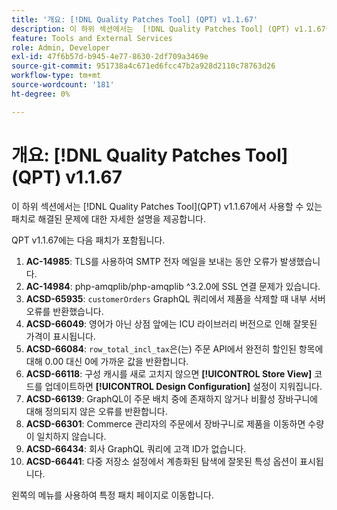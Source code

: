 ```yaml
---
title: '개요: [!DNL Quality Patches Tool] (QPT) v1.1.67'
description: 이 하위 섹션에서는  [!DNL Quality Patches Tool] (QPT) v1.1.67에서 사용할 수 있는 패치로 해결된 문제에 대한 자세한 설명을 제공합니다.
feature: Tools and External Services
role: Admin, Developer
exl-id: 47f6b57d-b945-4e77-8630-2df709a3469e
source-git-commit: 951738a4c671ed6fcc47b2a928d2110c78763d26
workflow-type: tm+mt
source-wordcount: '181'
ht-degree: 0%

---
```


# 개요: [!DNL Quality Patches Tool]&#x200B;(QPT) v1.1.67

이 하위 섹션에서는 [!DNL Quality Patches Tool]&#x200B;(QPT) v1.1.67에서 사용할 수 있는 패치로 해결된 문제에 대한 자세한 설명을 제공합니다.

QPT v1.1.67에는 다음 패치가 포함됩니다.
1. **AC-14985**: TLS를 사용하여 SMTP 전자 메일을 보내는 동안 오류가 발생했습니다.
1. **AC-14984**: php-amqplib/php-amqplib ^3.2.0에 SSL 연결 문제가 있습니다.
1. **ACSD-65935**: `customerOrders` GraphQL 쿼리에서 제품을 삭제할 때 내부 서버 오류를 반환했습니다.
1. **ACSD-66049**: 영어가 아닌 상점 앞에는 ICU 라이브러리 버전으로 인해 잘못된 가격이 표시됩니다.
1. **ACSD-66084**: `row_total_incl_tax`은(는) 주문 API에서 완전히 할인된 항목에 대해 0.00 대신 0에 가까운 값을 반환합니다.
1. **ACSD-66118**: 구성 캐시를 새로 고치지 않으면 **[!UICONTROL Store View]** 코드를 업데이트하면 **[!UICONTROL Design Configuration]** 설정이 지워집니다.
1. **ACSD-66139**: GraphQL이 주문 배치 중에 존재하지 않거나 비활성 장바구니에 대해 정의되지 않은 오류를 반환합니다.
1. **ACSD-66301**: Commerce 관리자의 주문에서 장바구니로 제품을 이동하면 수량이 일치하지 않습니다.
1. **ACSD-66434**: 회사 GraphQL 쿼리에 고객 ID가 없습니다.
1. **ACSD-66441**: 다중 저장소 설정에서 계층화된 탐색에 잘못된 특성 옵션이 표시됩니다.

왼쪽의 메뉴를 사용하여 특정 패치 페이지로 이동합니다.
